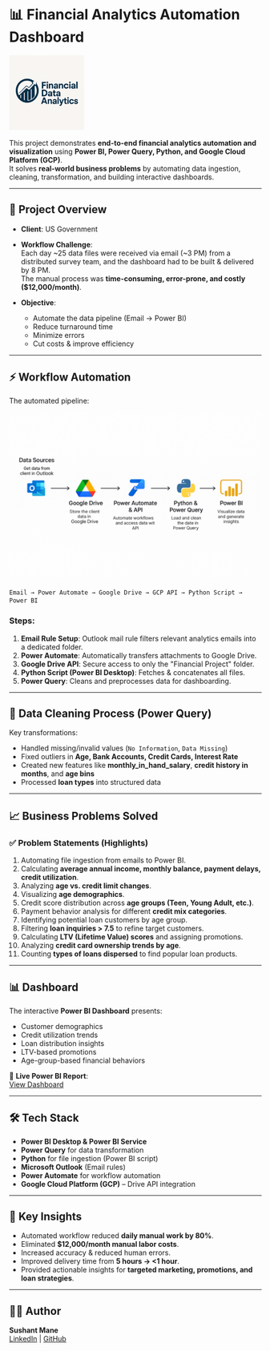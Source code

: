 # 📊 Financial Analytics Automation Dashboard

<img src="images/logo.png" alt="Financial Analysis Logo" width="150"/>

This project demonstrates **end-to-end financial analytics automation and visualization** using **Power BI, Power Query, Python, and Google Cloud Platform (GCP)**.  
It solves **real-world business problems** by automating data ingestion, cleaning, transformation, and building interactive dashboards.

---

## 🚀 Project Overview

- **Client**: US Government  
- **Workflow Challenge**:  
  Each day ~25 data files were received via email (~3 PM) from a distributed survey team, and the dashboard had to be built & delivered by 8 PM.  
  The manual process was **time-consuming, error-prone, and costly ($12,000/month)**.

- **Objective**:  
  - Automate the data pipeline (Email → Power BI)  
  - Reduce turnaround time  
  - Minimize errors  
  - Cut costs & improve efficiency  

---

## ⚡ Workflow Automation

The automated pipeline:

<img src="images/workflow.png" alt="Workflow Pipeline" width="600"/>


```
Email → Power Automate → Google Drive → GCP API → Python Script → Power BI
```

### Steps:
1. **Email Rule Setup**: Outlook mail rule filters relevant analytics emails into a dedicated folder.  
2. **Power Automate**: Automatically transfers attachments to Google Drive.  
3. **Google Drive API**: Secure access to only the "Financial Project" folder.  
4. **Python Script (Power BI Desktop)**: Fetches & concatenates all files.  
5. **Power Query**: Cleans and preprocesses data for dashboarding.  

---

## 🧹 Data Cleaning Process (Power Query)

Key transformations:
- Handled missing/invalid values (`No Information`, `Data Missing`)  
- Fixed outliers in **Age, Bank Accounts, Credit Cards, Interest Rate**  
- Created new features like **monthly_in_hand_salary**, **credit history in months**, and **age bins**  
- Processed **loan types** into structured data  

---

## 📈 Business Problems Solved

### ✅ Problem Statements (Highlights)
1. Automating file ingestion from emails to Power BI.  
2. Calculating **average annual income, monthly balance, payment delays, credit utilization**.  
3. Analyzing **age vs. credit limit changes**.  
4. Visualizing **age demographics**.  
5. Credit score distribution across **age groups (Teen, Young Adult, etc.)**.  
6. Payment behavior analysis for different **credit mix categories**.  
7. Identifying potential loan customers by age group.  
8. Filtering **loan inquiries > 7.5** to refine target customers.  
9. Calculating **LTV (Lifetime Value) scores** and assigning promotions.  
10. Analyzing **credit card ownership trends by age**.  
11. Counting **types of loans dispersed** to find popular loan products.  

---

## 📊 Dashboard

The interactive **Power BI Dashboard** presents:
- Customer demographics  
- Credit utilization trends  
- Loan distribution insights  
- LTV-based promotions  
- Age-group-based financial behaviors  

🔗 **Live Power BI Report**:  
[View Dashboard](https://app.powerbi.com/view?r=eyJrIjoiN2IwYTY5NmEtMDk2NC00NTcyLWI2YmItOTNkNmVmYTc0OTQxIiwidCI6ImNhZWFiMzBhLTJjODUtNDc3Ny1iYjgwLTM1ZWQwNmU0ODFkZSJ9)  

---

## 🛠️ Tech Stack

- **Power BI Desktop & Power BI Service**  
- **Power Query** for data transformation  
- **Python** for file ingestion (Power BI script)  
- **Microsoft Outlook** (Email rules)  
- **Power Automate** for workflow automation  
- **Google Cloud Platform (GCP)** – Drive API integration  

---

## 📌 Key Insights
- Automated workflow reduced **daily manual work by 80%**.  
- Eliminated **$12,000/month manual labor costs**.  
- Increased accuracy & reduced human errors.  
- Improved delivery time from **5 hours → <1 hour**.  
- Provided actionable insights for **targeted marketing, promotions, and loan strategies**.  

---

## 👨‍💻 Author

**Sushant Mane**  
[LinkedIn](#) | [GitHub](#)  
